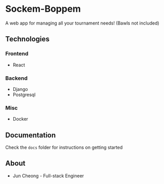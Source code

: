 # Sockem-Boppem
A web app for managing all your tournament needs! (Bawls not included)

## Technologies
### Frontend
* React
### Backend
* Django
* Postgresql
### Misc
* Docker

## Documentation
Check the ```docs``` folder for instructions on getting started

## About
* Jun Cheong - Full-stack Engineer